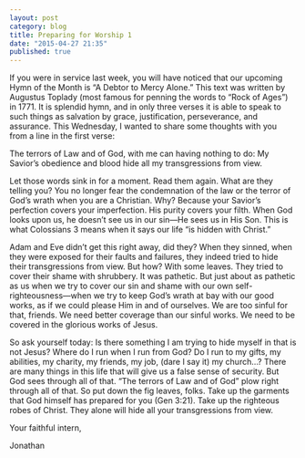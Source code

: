 ```yaml
---
layout: post
category: blog
title: Preparing for Worship 1
date: "2015-04-27 21:35"
published: true
---
```


If you were in service last week, you will have noticed that our upcoming Hymn of the Month is “A Debtor to Mercy Alone.” This text was written by Augustus Toplady (most famous for penning the words to “Rock of Ages”) in 1771. It is splendid hymn, and in only three verses it is able to speak to such things as salvation by grace, justification, perseverance, and assurance. This Wednesday, I wanted to share some thoughts with you from a line in the first verse:

The terrors of Law and of God, with me can having nothing to do:
My Savior’s obedience and blood hide all my transgressions from view.

Let those words sink in for a moment. Read them again. What are they telling you? You no longer fear the condemnation of the law or the terror of God’s wrath when you are a Christian. Why? Because your Savior’s perfection covers your imperfection. His purity covers your filth. When God looks upon us, he doesn’t see us in our sin—He sees us in His Son. This is what Colossians 3 means when it says our life “is hidden with Christ.”

Adam and Eve didn’t get this right away, did they? When they sinned, when they were exposed for their faults and failures, they indeed tried to hide their transgressions from view. But how? With some leaves. They tried to cover their shame with shrubbery. It was pathetic. But just about as pathetic as us when we try to cover our sin and shame with our own self-righteousness—when we try to keep God’s wrath at bay with our good works, as if we could please Him in and of ourselves. We are too sinful for that, friends.  We need better coverage than our sinful works. We need to be covered in the glorious works of Jesus.

So ask yourself today: Is there something I am trying to hide myself in that is not Jesus? Where do I run when I run from God? Do I run to my gifts, my abilities, my charity, my friends, my job, (dare I say it) my church…? There are many things in this life that will give us a false sense of security. But God sees through all of that. “The terrors of Law and of God” plow right through all of that. So put down the fig leaves, folks. Take up the garments that God himself has prepared for you (Gen 3:21). Take up the righteous robes of Christ. They alone will hide all your transgressions from view.

Your faithful intern,

Jonathan
